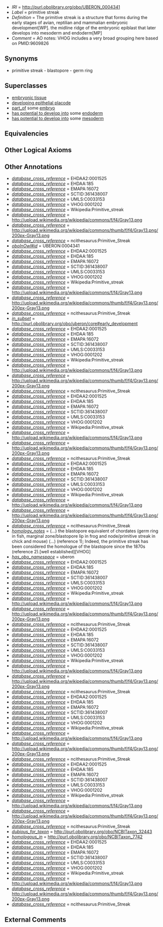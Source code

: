  * *IRI* = http://purl.obolibrary.org/obo/UBERON_0004341
 * *Label* = primitive streak
 * *Definition* = The primitive streak is a structure that forms during the early stages of avian, reptilian and mammalian embryonic development[WP]. the midline ridge of the embryonic epiblast that later develops into mesoderm and endoderm[MP]
 * *Comment* = AO notes: VHOG includes a very broad grouping here based on PMID:9609826

## Synonyms

 * primitive streak - blastopore - germ ring

## Superclasses

 * [embryonic tissue](../../UBERON/91/UBERON_0005291.md)
 * [developing epithelial placode](../../UBERON/97/UBERON_0007497.md)
 * [part_of](../../BFO/50/BFO_0000050.md) some [embryo](../../UBERON/22/UBERON_0000922.md)
 * [has potential to develop into](../../RO/87/RO_0002387.md) some [endoderm](../../UBERON/25/UBERON_0000925.md)
 * [has potential to develop into](../../RO/87/RO_0002387.md) some [mesoderm](../../UBERON/26/UBERON_0000926.md)

## Equivalencies


## Other Logical Axioms


## Other Annotations

 * *[database_cross_reference](../../ef/oboInOwl#hasDbXref.md)* = EHDAA2:0001525
 * *[database_cross_reference](../../ef/oboInOwl#hasDbXref.md)* = EHDAA:185
 * *[database_cross_reference](../../ef/oboInOwl#hasDbXref.md)* = EMAPA:16072
 * *[database_cross_reference](../../ef/oboInOwl#hasDbXref.md)* = SCTID:361438007
 * *[database_cross_reference](../../ef/oboInOwl#hasDbXref.md)* = UMLS:C0033153
 * *[database_cross_reference](../../ef/oboInOwl#hasDbXref.md)* = VHOG:0001202
 * *[database_cross_reference](../../ef/oboInOwl#hasDbXref.md)* = Wikipedia:Primitive_streak
 * *[database_cross_reference](../../ef/oboInOwl#hasDbXref.md)* = http://upload.wikimedia.org/wikipedia/commons/f/f4/Gray13.png
 * *[database_cross_reference](../../ef/oboInOwl#hasDbXref.md)* = http://upload.wikimedia.org/wikipedia/commons/thumb/f/f4/Gray13.png/200px-Gray13.png
 * *[database_cross_reference](../../ef/oboInOwl#hasDbXref.md)* = ncithesaurus:Primitive_Streak
 * *[oboInOwl#id](../../id/oboInOwl#id.md)* = UBERON:0004341
 * *[database_cross_reference](../../ef/oboInOwl#hasDbXref.md)* = EHDAA2:0001525
 * *[database_cross_reference](../../ef/oboInOwl#hasDbXref.md)* = EHDAA:185
 * *[database_cross_reference](../../ef/oboInOwl#hasDbXref.md)* = EMAPA:16072
 * *[database_cross_reference](../../ef/oboInOwl#hasDbXref.md)* = SCTID:361438007
 * *[database_cross_reference](../../ef/oboInOwl#hasDbXref.md)* = UMLS:C0033153
 * *[database_cross_reference](../../ef/oboInOwl#hasDbXref.md)* = VHOG:0001202
 * *[database_cross_reference](../../ef/oboInOwl#hasDbXref.md)* = Wikipedia:Primitive_streak
 * *[database_cross_reference](../../ef/oboInOwl#hasDbXref.md)* = http://upload.wikimedia.org/wikipedia/commons/f/f4/Gray13.png
 * *[database_cross_reference](../../ef/oboInOwl#hasDbXref.md)* = http://upload.wikimedia.org/wikipedia/commons/thumb/f/f4/Gray13.png/200px-Gray13.png
 * *[database_cross_reference](../../ef/oboInOwl#hasDbXref.md)* = ncithesaurus:Primitive_Streak
 * *[in_subset](../../et/oboInOwl#inSubset.md)* = http://purl.obolibrary.org/obo/uberon/core#early_development
 * *[database_cross_reference](../../ef/oboInOwl#hasDbXref.md)* = EHDAA2:0001525
 * *[database_cross_reference](../../ef/oboInOwl#hasDbXref.md)* = EHDAA:185
 * *[database_cross_reference](../../ef/oboInOwl#hasDbXref.md)* = EMAPA:16072
 * *[database_cross_reference](../../ef/oboInOwl#hasDbXref.md)* = SCTID:361438007
 * *[database_cross_reference](../../ef/oboInOwl#hasDbXref.md)* = UMLS:C0033153
 * *[database_cross_reference](../../ef/oboInOwl#hasDbXref.md)* = VHOG:0001202
 * *[database_cross_reference](../../ef/oboInOwl#hasDbXref.md)* = Wikipedia:Primitive_streak
 * *[database_cross_reference](../../ef/oboInOwl#hasDbXref.md)* = http://upload.wikimedia.org/wikipedia/commons/f/f4/Gray13.png
 * *[database_cross_reference](../../ef/oboInOwl#hasDbXref.md)* = http://upload.wikimedia.org/wikipedia/commons/thumb/f/f4/Gray13.png/200px-Gray13.png
 * *[database_cross_reference](../../ef/oboInOwl#hasDbXref.md)* = ncithesaurus:Primitive_Streak
 * *[database_cross_reference](../../ef/oboInOwl#hasDbXref.md)* = EHDAA2:0001525
 * *[database_cross_reference](../../ef/oboInOwl#hasDbXref.md)* = EHDAA:185
 * *[database_cross_reference](../../ef/oboInOwl#hasDbXref.md)* = EMAPA:16072
 * *[database_cross_reference](../../ef/oboInOwl#hasDbXref.md)* = SCTID:361438007
 * *[database_cross_reference](../../ef/oboInOwl#hasDbXref.md)* = UMLS:C0033153
 * *[database_cross_reference](../../ef/oboInOwl#hasDbXref.md)* = VHOG:0001202
 * *[database_cross_reference](../../ef/oboInOwl#hasDbXref.md)* = Wikipedia:Primitive_streak
 * *[database_cross_reference](../../ef/oboInOwl#hasDbXref.md)* = http://upload.wikimedia.org/wikipedia/commons/f/f4/Gray13.png
 * *[database_cross_reference](../../ef/oboInOwl#hasDbXref.md)* = http://upload.wikimedia.org/wikipedia/commons/thumb/f/f4/Gray13.png/200px-Gray13.png
 * *[database_cross_reference](../../ef/oboInOwl#hasDbXref.md)* = ncithesaurus:Primitive_Streak
 * *[database_cross_reference](../../ef/oboInOwl#hasDbXref.md)* = EHDAA2:0001525
 * *[database_cross_reference](../../ef/oboInOwl#hasDbXref.md)* = EHDAA:185
 * *[database_cross_reference](../../ef/oboInOwl#hasDbXref.md)* = EMAPA:16072
 * *[database_cross_reference](../../ef/oboInOwl#hasDbXref.md)* = SCTID:361438007
 * *[database_cross_reference](../../ef/oboInOwl#hasDbXref.md)* = UMLS:C0033153
 * *[database_cross_reference](../../ef/oboInOwl#hasDbXref.md)* = VHOG:0001202
 * *[database_cross_reference](../../ef/oboInOwl#hasDbXref.md)* = Wikipedia:Primitive_streak
 * *[database_cross_reference](../../ef/oboInOwl#hasDbXref.md)* = http://upload.wikimedia.org/wikipedia/commons/f/f4/Gray13.png
 * *[database_cross_reference](../../ef/oboInOwl#hasDbXref.md)* = http://upload.wikimedia.org/wikipedia/commons/thumb/f/f4/Gray13.png/200px-Gray13.png
 * *[database_cross_reference](../../ef/oboInOwl#hasDbXref.md)* = ncithesaurus:Primitive_Streak
 * *[homology_notes](../../UBPROP/03/UBPROP_0000003.md)* =  (...) the blastopore equivalent of chordates (germ ring in fish, marginal zone/blastopore lip in frog and node/primitive streak in chick and mouse) (...) (reference 1); Indeed, the primitive streak has been considered the homologue of the blastopore since the 1870s (reference 2).[well established][VHOG]
 * *[has_obo_namespace](../../ce/oboInOwl#hasOBONamespace.md)* = uberon
 * *[database_cross_reference](../../ef/oboInOwl#hasDbXref.md)* = EHDAA2:0001525
 * *[database_cross_reference](../../ef/oboInOwl#hasDbXref.md)* = EHDAA:185
 * *[database_cross_reference](../../ef/oboInOwl#hasDbXref.md)* = EMAPA:16072
 * *[database_cross_reference](../../ef/oboInOwl#hasDbXref.md)* = SCTID:361438007
 * *[database_cross_reference](../../ef/oboInOwl#hasDbXref.md)* = UMLS:C0033153
 * *[database_cross_reference](../../ef/oboInOwl#hasDbXref.md)* = VHOG:0001202
 * *[database_cross_reference](../../ef/oboInOwl#hasDbXref.md)* = Wikipedia:Primitive_streak
 * *[database_cross_reference](../../ef/oboInOwl#hasDbXref.md)* = http://upload.wikimedia.org/wikipedia/commons/f/f4/Gray13.png
 * *[database_cross_reference](../../ef/oboInOwl#hasDbXref.md)* = http://upload.wikimedia.org/wikipedia/commons/thumb/f/f4/Gray13.png/200px-Gray13.png
 * *[database_cross_reference](../../ef/oboInOwl#hasDbXref.md)* = ncithesaurus:Primitive_Streak
 * *[database_cross_reference](../../ef/oboInOwl#hasDbXref.md)* = EHDAA2:0001525
 * *[database_cross_reference](../../ef/oboInOwl#hasDbXref.md)* = EHDAA:185
 * *[database_cross_reference](../../ef/oboInOwl#hasDbXref.md)* = EMAPA:16072
 * *[database_cross_reference](../../ef/oboInOwl#hasDbXref.md)* = SCTID:361438007
 * *[database_cross_reference](../../ef/oboInOwl#hasDbXref.md)* = UMLS:C0033153
 * *[database_cross_reference](../../ef/oboInOwl#hasDbXref.md)* = VHOG:0001202
 * *[database_cross_reference](../../ef/oboInOwl#hasDbXref.md)* = Wikipedia:Primitive_streak
 * *[database_cross_reference](../../ef/oboInOwl#hasDbXref.md)* = http://upload.wikimedia.org/wikipedia/commons/f/f4/Gray13.png
 * *[database_cross_reference](../../ef/oboInOwl#hasDbXref.md)* = http://upload.wikimedia.org/wikipedia/commons/thumb/f/f4/Gray13.png/200px-Gray13.png
 * *[database_cross_reference](../../ef/oboInOwl#hasDbXref.md)* = ncithesaurus:Primitive_Streak
 * *[database_cross_reference](../../ef/oboInOwl#hasDbXref.md)* = EHDAA2:0001525
 * *[database_cross_reference](../../ef/oboInOwl#hasDbXref.md)* = EHDAA:185
 * *[database_cross_reference](../../ef/oboInOwl#hasDbXref.md)* = EMAPA:16072
 * *[database_cross_reference](../../ef/oboInOwl#hasDbXref.md)* = SCTID:361438007
 * *[database_cross_reference](../../ef/oboInOwl#hasDbXref.md)* = UMLS:C0033153
 * *[database_cross_reference](../../ef/oboInOwl#hasDbXref.md)* = VHOG:0001202
 * *[database_cross_reference](../../ef/oboInOwl#hasDbXref.md)* = Wikipedia:Primitive_streak
 * *[database_cross_reference](../../ef/oboInOwl#hasDbXref.md)* = http://upload.wikimedia.org/wikipedia/commons/f/f4/Gray13.png
 * *[database_cross_reference](../../ef/oboInOwl#hasDbXref.md)* = http://upload.wikimedia.org/wikipedia/commons/thumb/f/f4/Gray13.png/200px-Gray13.png
 * *[database_cross_reference](../../ef/oboInOwl#hasDbXref.md)* = ncithesaurus:Primitive_Streak
 * *[database_cross_reference](../../ef/oboInOwl#hasDbXref.md)* = EHDAA2:0001525
 * *[database_cross_reference](../../ef/oboInOwl#hasDbXref.md)* = EHDAA:185
 * *[database_cross_reference](../../ef/oboInOwl#hasDbXref.md)* = EMAPA:16072
 * *[database_cross_reference](../../ef/oboInOwl#hasDbXref.md)* = SCTID:361438007
 * *[database_cross_reference](../../ef/oboInOwl#hasDbXref.md)* = UMLS:C0033153
 * *[database_cross_reference](../../ef/oboInOwl#hasDbXref.md)* = VHOG:0001202
 * *[database_cross_reference](../../ef/oboInOwl#hasDbXref.md)* = Wikipedia:Primitive_streak
 * *[database_cross_reference](../../ef/oboInOwl#hasDbXref.md)* = http://upload.wikimedia.org/wikipedia/commons/f/f4/Gray13.png
 * *[database_cross_reference](../../ef/oboInOwl#hasDbXref.md)* = http://upload.wikimedia.org/wikipedia/commons/thumb/f/f4/Gray13.png/200px-Gray13.png
 * *[database_cross_reference](../../ef/oboInOwl#hasDbXref.md)* = ncithesaurus:Primitive_Streak
 * *[dubious_for_taxon](../../core#dubious/on/core#dubious_for_taxon.md)* = http://purl.obolibrary.org/obo/NCBITaxon_32443
 * *[homologous_in](../../core#homologous/in/core#homologous_in.md)* = http://purl.obolibrary.org/obo/NCBITaxon_7742
 * *[database_cross_reference](../../ef/oboInOwl#hasDbXref.md)* = EHDAA2:0001525
 * *[database_cross_reference](../../ef/oboInOwl#hasDbXref.md)* = EHDAA:185
 * *[database_cross_reference](../../ef/oboInOwl#hasDbXref.md)* = EMAPA:16072
 * *[database_cross_reference](../../ef/oboInOwl#hasDbXref.md)* = SCTID:361438007
 * *[database_cross_reference](../../ef/oboInOwl#hasDbXref.md)* = UMLS:C0033153
 * *[database_cross_reference](../../ef/oboInOwl#hasDbXref.md)* = VHOG:0001202
 * *[database_cross_reference](../../ef/oboInOwl#hasDbXref.md)* = Wikipedia:Primitive_streak
 * *[database_cross_reference](../../ef/oboInOwl#hasDbXref.md)* = http://upload.wikimedia.org/wikipedia/commons/f/f4/Gray13.png
 * *[database_cross_reference](../../ef/oboInOwl#hasDbXref.md)* = http://upload.wikimedia.org/wikipedia/commons/thumb/f/f4/Gray13.png/200px-Gray13.png
 * *[database_cross_reference](../../ef/oboInOwl#hasDbXref.md)* = ncithesaurus:Primitive_Streak

## External Comments

